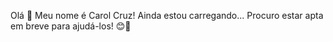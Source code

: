 Olá 👋 Meu nome é Carol Cruz! Ainda estou carregando... Procuro estar apta em breve para ajudá-los! 😊🖤
